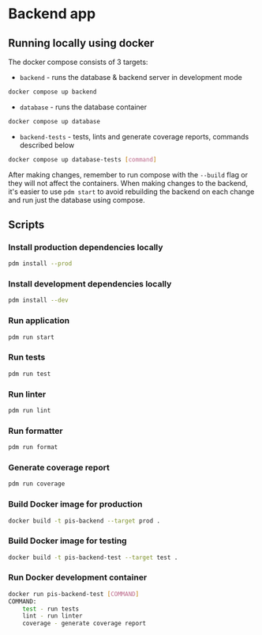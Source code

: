 # Backend app

## Running locally using docker

The docker compose consists of 3 targets:

* `backend` - runs the database & backend server in development mode

```bash
docker compose up backend
```

* `database` - runs the database container

```bash
docker compose up database
```

* `backend-tests` - tests, lints and generate coverage reports,
commands described below

```bash
docker compose up database-tests [command]
```

After making changes, remember to run compose with the `--build` flag
or they will not affect the containers. When making changes to the backend,
it's easier to use `pdm start` to avoid rebuilding the backend on each change
and run just the database using compose.

## Scripts

### Install production dependencies locally

```bash
pdm install --prod
```

### Install development dependencies locally

```bash
pdm install --dev
```

### Run application

```bash
pdm run start
```

### Run tests

```bash
pdm run test
```

### Run linter

```bash
pdm run lint
```

### Run formatter

```bash
pdm run format
```

### Generate coverage report

```bash
pdm run coverage
```

### Build Docker image for production

```bash
docker build -t pis-backend --target prod .
```

### Build Docker image for testing

```bash
docker build -t pis-backend-test --target test .
```

### Run Docker development container

```bash
docker run pis-backend-test [COMMAND]
COMMAND:
    test - run tests
    lint - run linter
    coverage - generate coverage report
```
